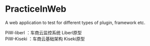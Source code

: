 # PracticeInWeb
A web application to test for different types of plugin, framework etc.

PiW-liberl ：车商云监控系统 Liberl原型  
PiW-Kiseki ：车商云基础架构 Kiseki原型

